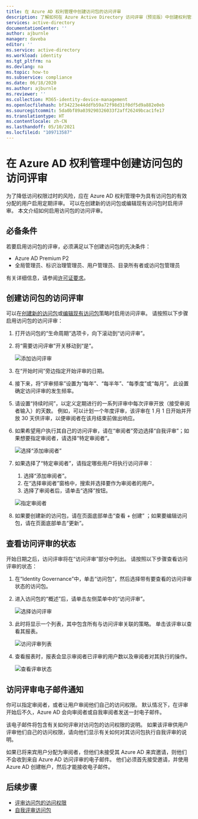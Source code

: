 ```yaml
---
title: 在 Azure AD 权利管理中创建访问包的访问评审
description: 了解如何在 Azure Active Directory 访问评审（预览版）中创建权利管理访问包的访问评审策略。
services: active-directory
documentationCenter: ''
author: ajburnle
manager: daveba
editor: ''
ms.service: active-directory
ms.workload: identity
ms.tgt_pltfrm: na
ms.devlang: na
ms.topic: how-to
ms.subservice: compliance
ms.date: 06/18/2020
ms.author: ajburnle
ms.reviewer: ''
ms.collection: M365-identity-device-management
ms.openlocfilehash: bf34223e44ddfb59a72f98d31f0df5d9a882e0eb
ms.sourcegitcommit: 5da0bf89a039290326033f2aff26249bcac1fe17
ms.translationtype: HT
ms.contentlocale: zh-CN
ms.lasthandoff: 05/10/2021
ms.locfileid: "109713587"
---
```

# <a name="create-an-access-review-of-an-access-package-in-azure-ad-entitlement-management"></a>在 Azure AD 权利管理中创建访问包的访问评审

为了降低访问权限过时的风险，应在 Azure AD 权利管理中为具有访问包的有效分配的用户启用定期评审。 可以在创建新的访问包或编辑现有访问包时启用评审。 本文介绍如何启用访问包的访问评审。

## <a name="prerequisites"></a>必备条件

若要启用访问包的评审，必须满足以下创建访问包的先决条件：
- Azure AD Premium P2
- 全局管理员、标识治理管理员、用户管理员、目录所有者或访问包管理员

有关详细信息，请参阅[许可证要求](entitlement-management-overview.md#license-requirements)。


## <a name="create-an-access-review-of-an-access-package"></a>创建访问包的访问评审

可以在[创建新的访问包](entitlement-management-access-package-create.md)或[编辑现有访问包](entitlement-management-access-package-lifecycle-policy.md)策略时启用访问评审。 请按照以下步骤启用访问包的访问评审：

1. 打开访问包的“生命周期”选项卡，向下滚动到“访问评审”。

1. 将“需要访问评审”开关移动到“是”。

    ![添加访问评审](./media/entitlement-management-access-reviews/access-reviews-pane.png)

1. 在“开始时间”旁边指定开始评审的日期。

1. 接下来，将“评审频率”设置为“每年”、“每半年”、“每季度”或“每月”。
此设置确定访问评审的发生频率。

1. 请设置“持续时间”，以定义定期进行的一系列评审中每次评审开放（接受审阅者输入）的天数。 例如，可以计划一个年度评审，该评审在 1 月 1 日开始并开放 30 天供评审，以便审阅者在该月结束前做出响应。

1. 如果希望用户执行其自己的访问评审，请在“审阅者”旁边选择“自我评审”；如果想要指定审阅者，请选择“特定审阅者”。

    ![选择“添加审阅者”](./media/entitlement-management-access-reviews/access-reviews-add-reviewer.png)

1. 如果选择了“特定审阅者”，请指定哪些用户将执行访问评审：
    1. 选择“添加审阅者”。
    1. 在“选择审阅者”窗格中，搜索并选择要作为审阅者的用户。
    1. 选择了审阅者后，请单击“选择”按钮。

    ![指定审阅者](./media/entitlement-management-access-reviews/access-reviews-select-reviewer.png)

1. 如果要创建新的访问包，请在页面底部单击“查看 + 创建” ；如果要编辑访问包，请在页面底部单击“更新”。

## <a name="view-the-status-of-the-access-review"></a>查看访问评审的状态

开始日期之后，访问评审将在“访问评审”部分中列出。 请按照以下步骤查看访问评审的状态：

1. 在“Identity Governance”中，单击“访问包”，然后选择带有要查看的访问评审状态的访问包。   

1. 进入访问包的“概述”后，请单击左侧菜单中的“访问评审”。
    
    ![选择访问评审](./media/entitlement-management-access-reviews/access-review-status-access-package-overview.png)

1. 此时将显示一个列表，其中包含所有与访问评审关联的策略。 单击该评审以查看其报表。

    ![访问评审列表](./media/entitlement-management-access-reviews/access-review-status-select-access-reviews.png)
   
1. 查看报表时，报表会显示审阅者已评审的用户数以及审阅者对其执行的操作。

    ![查看评审状态](./media/entitlement-management-access-reviews/access-review-status.png)
 

## <a name="access-reviews-email-notifications"></a>访问评审电子邮件通知
你可以指定审阅者，或者让用户审阅他们自己的访问权限。 默认情况下，在评审开始后不久，Azure AD 会向审阅者或自我审阅者发送一封电子邮件。

该电子邮件将包含有关如何评审对访问包的访问权限的说明。 如果该评审供用户评审他们自己的访问权限，请向他们显示有关如何对其访问包执行自我评审的说明。
  
如果已将来宾用户分配为审阅者，但他们未接受其 Azure AD 来宾邀请，则他们不会收到来自 Azure AD 访问评审的电子邮件。 他们必须首先接受邀请，并使用 Azure AD 创建帐户，然后才能接收电子邮件。 

## <a name="next-steps"></a>后续步骤

- [评审访问包的访问权限](entitlement-management-access-reviews-review-access.md)
- [自我评审访问包](entitlement-management-access-reviews-self-review.md)

